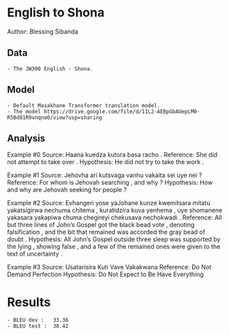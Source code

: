 # English to Shona

Author: Blessing Sibanda

## Data

	- The JW300 English - Shona.

## Model

	- Default Masakhane Transformer translation model.
	- The model https://drive.google.com/file/d/11L2-AEBpGbAUepLM0-R5Bd81R9vnqno0/view?usp=sharing 

## Analysis

Example #0
Source:     Haana kuedza kutora basa racho .
Reference:  She did not attempt to take over .
Hypothesis: He did not try to take the work .

Example #1
Source:     Jehovha ari kutsvaga vanhu vakaita sei uye nei ?
Reference:  For whom is Jehovah searching , and why ?
Hypothesis: How and why are Jehovah seeking for people ?

Example #2
Source:     Evhangeri yose yaJohane kunze kwemitsara mitatu yakatsigirwa nechuma chitema , kuratidzira kuva yenhema , uye shomanene yakasara yakapiwa chuma chegireyi chekusava nechokwadi .
Reference:  All but three lines of John’s Gospel got the black bead vote , denoting falsification , and the bit that remained was accorded the gray bead of doubt .
Hypothesis: All John’s Gospel outside three sleep was supported by the lying , showing false , and a few of the remained ones were given to the text of uncertainty .

Example #3
Source:     Usatarisira Kuti Vave Vakakwana
Reference:  Do Not Demand Perfection
Hypothesis: Do Not Expect to Be Have Everything


# Results
	- BLEU dev :   33.36 
	- BLEU test :  38.42
